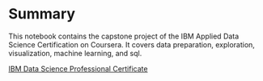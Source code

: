 # Summary
<p>
This notebook contains the capstone project of the IBM Applied Data Science Certification on Coursera. It covers data preparation, exploration, visualization, 
machine learning, and sql.
</p> 
<a href="https://www.coursera.org/professional-certificates/ibm-data-science?">IBM Data Science Professional Certificate</a> 